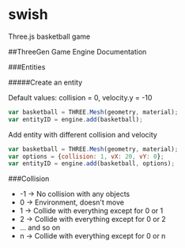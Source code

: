 swish
=====

Three.js basketball game


##ThreeGen Game Engine Documentation

###Entities

#####Create an entity

Default values: collision = 0, velocity.y = -10
```javascript
var basketball = THREE.Mesh(geometry, material);
var entityID = engine.add(basketball);
```

Add entity with different collision and velocity
```javascript
var basketball = THREE.Mesh(geometry, material);
var options = {collision: 1, vX: 20, vY: 0};
var entityID = engine.add(basketball, options);
```


###Collision
* -1 -> No collision with any objects
*  0 -> Environment, doesn't move
*  1 -> Collide with everything except for 0 or 1
*  2 -> Collide with everything except for 0 or 2
*  ... and so on
*  n -> Collide with everything except for 0 or n

